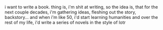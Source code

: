 i want to write a book. thing is, i'm shit at writing, so the idea is, that for
the next couple decades, i'm gathering ideas, fleshing out the story,
backstory... and when i'm like 50, i'd start learning humanities and over the
rest of my life, i'd write a series of novels in the style of lotr
